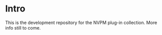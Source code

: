 # Intro

This  is  the  development repository for the NVPM plug-in collection. More info
still to come.
